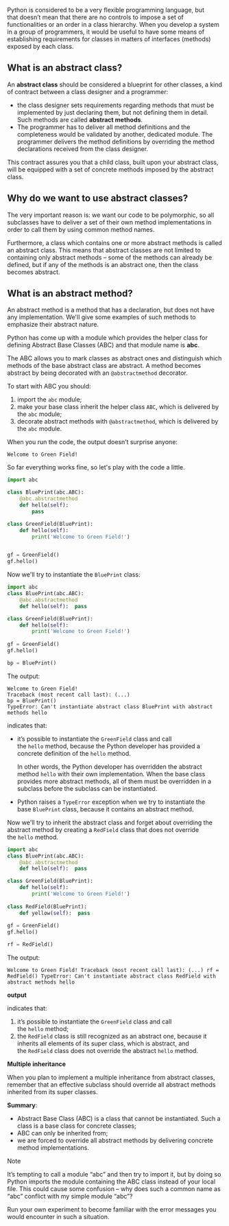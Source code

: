 Python is considered to be a very flexible programming language, but that doesn’t mean that there are no controls to impose a set of functionalities or an order in a class hierarchy. When you develop a system in a group of programmers, it would be useful to have some means of establishing requirements for classes in matters of interfaces (methods) exposed by each class.

## What is an abstract class?

An **abstract class** should be considered a blueprint for other classes, a kind of contract between a class designer and a programmer:

- the class designer sets requirements regarding methods that must be implemented by just declaring them, but not defining them in detail. Such methods are called **abstract methods**.
- The programmer has to deliver all method definitions and the completeness would be validated by another, dedicated module. The programmer delivers the method definitions by overriding the method declarations received from the class designer.

  

This contract assures you that a child class, built upon your abstract class, will be equipped with a set of concrete methods imposed by the abstract class.

## Why do we want to use abstract classes?

The very important reason is: we want our code to be polymorphic, so all subclasses have to deliver a set of their own method implementations in order to call them by using common method names.

Furthermore, a class which contains one or more abstract methods is called an abstract class. This means that abstract classes are not limited to containing only abstract methods – some of the methods can already be defined, but if any of the methods is an abstract one, then the class becomes abstract.

## What is an abstract method?

An abstract method is a method that has a declaration, but does not have any implementation. We'll give some examples of such methods to emphasize their abstract nature.

Python has come up with a module which provides the helper class for defining Abstract Base Classes (ABC) and that module name is **abc**.

The ABC allows you to mark classes as abstract ones and distinguish which methods of the base abstract class are abstract. A method becomes abstract by being decorated with an `@abstractmethod` decorator.

To start with ABC you should:

1. import the `abc` module;
2. make your base class inherit the helper class `ABC`, which is delivered by the `abc` module;
3. decorate abstract methods with `@abstractmethod`, which is delivered by the `abc` module.

When you run the code, the output doesn’t surprise anyone:

`Welcome to Green Field!`

So far everything works fine, so let's play with the code a little.

```python
import abc

class BluePrint(abc.ABC):
    @abc.abstractmethod
    def hello(self):
        pass

class GreenField(BluePrint):
    def hello(self):
        print('Welcome to Green Field!')


gf = GreenField()
gf.hello()
```

Now we'll try to instantiate the `BluePrint` class:

```python
import abc
class BluePrint(abc.ABC):
	@abc.abstractmethod
	def hello(self):  pass

class GreenField(BluePrint):  
	def hello(self):  
		print('Welcome to Green Field!')
		
gf = GreenField()  
gf.hello()  

bp = BluePrint()
```  

The output:

```
Welcome to Green Field! 
Traceback (most recent call last): (...) 
bp = BluePrint() 
TypeError: Can't instantiate abstract class BluePrint with abstract methods hello
```

indicates that:

- it’s possible to instantiate the `GreenField` class and call the `hello` method, because the Python developer has provided a concrete definition of the `hello` method.
    
    In other words, the Python developer has overridden the abstract method `hello` with their own implementation. When the base class provides more abstract methods, all of them must be overridden in a subclass before the subclass can be instantiated.
    
- Python raises a `TypeError` exception when we try to instantiate the base `BluePrint` class, because it contains an abstract method.

Now we'll try to inherit the abstract class and forget about overriding the abstract method by creating a `RedField` class that does not override the `hello` method.

```python
import abc
class BluePrint(abc.ABC):
	@abc.abstractmethod  
	def hello(self):  pass

class GreenField(BluePrint):
	def hello(self):
		print('Welcome to Green Field!')
		
class RedField(BluePrint):
	def yellow(self):  pass
	
gf = GreenField()
gf.hello()

rf = RedField()
```  

The output:

`Welcome to Green Field! Traceback (most recent call last): (...) rf = RedField() TypeError: Can't instantiate abstract class RedField with abstract methods hello`

**output**

indicates that:

1. it’s possible to instantiate the `GreenField` class and call the `hello` method;
2. the `RedField` class is still recognized as an abstract one, because it inherits all elements of its super class, which is abstract, and the `RedField` class does not override the abstract `hello` method.

**Multiple inheritance**

When you plan to implement a multiple inheritance from abstract classes, remember that an effective subclass should override all abstract methods inherited from its super classes.

**Summary**:

- Abstract Base Class (ABC) is a class that cannot be instantiated. Such a class is a base class for concrete classes;
- ABC can only be inherited from;
- we are forced to override all abstract methods by delivering concrete method implementations.

> [!note]
> It’s tempting to call a module “abc” and then try to import it, but by doing so Python imports the module containing the ABC class instead of your local file. This could cause some confusion – why does such a common name as “abc” conflict with my simple module “abc”?

Run your own experiment to become familiar with the error messages you would encounter in such a situation.